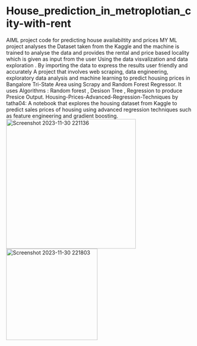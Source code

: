 # House_prediction_in_metroplotian_city-with-rent
AIML project code for predicting house availabiltity and prices 
MY ML project analyses the Dataset taken from the Kaggle and the machine is trained to analyse the data and provides the rental and price  based locality which is given as input from the user
Using the data visvalization and data exploration .
By importing the data to express the results user friendly and accurately
 A project that involves web scraping, data engineering, exploratory data analysis and machine learning to predict housing prices in Bangalore Tri-State Area using Scrapy and Random Forest Regressor.
 It uses Algorithms : Random forest , Desison Tree , Regression to produce Presice Output.
 Housing-Prices-Advanced-Regression-Techniques by tatha04: A notebook that explores the housing dataset from Kaggle to predict sales prices of housing using advanced regression techniques such as feature engineering and gradient boosting.
<img width="349" alt="Screenshot 2023-11-30 221136" src="https://github.com/Haribalaajius/House_prediction_in_metroplotian_city-with-rent/assets/151506742/6a31bfe2-4747-4e67-ae52-4ab576da3e09">
<img width="246" alt="Screenshot 2023-11-30 221803" src="https://github.com/Haribalaajius/House_prediction_in_metroplotian_city-with-rent/assets/151506742/39d95ee7-8056-472b-b0bc-4bd34edb90dc">
